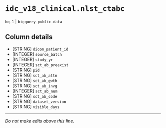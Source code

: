 # `idc_v18_clinical.nlst_ctabc`
`bq-1` | `bigquery-public-data`

## Column details
* [STRING]    `dicom_patient_id`
* [INTEGER]   `source_batch`
* [INTEGER]   `study_yr`
* [INTEGER]   `sct_ab_preexist`
* [STRING]    `pid`
* [STRING]    `sct_ab_attn`
* [STRING]    `sct_ab_gwth`
* [STRING]    `sct_ab_invg`
* [INTEGER]   `sct_ab_num`
* [STRING]    `sct_ab_code`
* [STRING]    `dataset_version`
* [STRING]    `visible_days`

-------------------------------------------------------------------------------
*Do not make edits above this line.*
